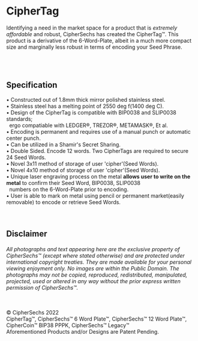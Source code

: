 # CipherTag
Identifying a need in the market space for a product that is _extremely affordable_ and robust, CipherSechs has created the CipherTag™.
This product is a derivative of the 6-Word-Plate, albeit in a much more compact size and marginally less robust in terms of encoding your Seed Phrase.<br/>
<br/>
<br/>
<br/>
## Specification  
• Constructed out of 1.8mm thick mirror polished stainless steel.<br/>
• Stainless steel has a melting point of 2550 deg f(1400 deg C).<br/>
• Design of the CipherTag is compatible with BIP0038 and SLIP0038 standards;<br/>
&nbsp;&nbsp;ergo compatiable with LEDGER®, TREZOR®, METAMASK®, Et al.<br/>
• Encoding is permanent and requires use of a manual punch or automatic center punch.<br/>
• Can be utilized in a Shamir's Secret Sharing.<br/>
• Double Sided. Encode 12 words. Two CipherTags are required to secure 24 Seed Words.<br/>
• Novel 3x11 method of storage of user 'cipher'(Seed Words).<br/>
• Novel 4x10 method of storage of user 'cipher'(Seed Words).<br/>
• Unique laser engraving process on the metal **allows user to write on the metal** to confirm their Seed Word, BIP0038, SLIP0038<br/>
&nbsp;&nbsp;numbers on the 6-Word-Plate prior to encoding.<br/>
• User is able to mark on metal using pencil or permanent market(easily removable) to encode or retrieve Seed Words.
<br/>
<br/>
<br/>
## Disclaimer
###### All photographs and text appearing here are the exclusive property of CipherSechs™ (except where stated otherwise) and are protected under international copyright treaties. They are made available for your personal viewing enjoyment only. No images are within the Public Domain. The photographs may not be copied, reproduced, redistributed, manipulated, projected, used or altered in any way without the prior express written permission of CipherSechs™.
<br/>
© CipherSechs 2022<br/>
CipherTag™, CipherSechs™ 6 Word Plate™, CipherSechs™ 12 Word Plate™, CipherCoin™ BIP38 PPPK, CipherSechs™ Legacy™<br/>
Aforementioned Products and/or Designs are Patent Pending.

